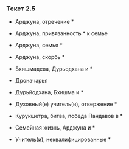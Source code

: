 ### Текст 2.5

- Арджуна, отречение *

- Арджуна, привязанность * к семье

- Арджуна, семья *

- Арджуна, скорбь *

- Бхишмадева, Дурьодхана и *

- Дроначарья

- Дурьйодхана, Бхишма и *

- Духовный(е) учитель(и), отвержение *

- Курукшетра, битва, победа Пандавов в *

- Семейная жизнь, Арджуна и *

- Учитель(и), неквалифицированные *
	
